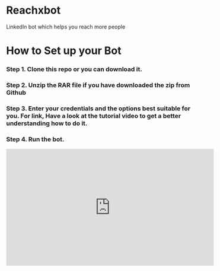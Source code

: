 # Reachxbot
LinkedIn bot which helps you reach more people 

<H1>How to Set up your Bot</H1>

<h3> Step 1. Clone this repo or you can download it.</h3>
<h3> Step 2. Unzip the RAR file if you have downloaded the zip from Github</h3>
<h3> Step 3. Enter your credentials and the options best suitable for you. For link, Have a look at the tutorial video to get a better understanding how to do it.</h3>
<h3> Step 4. Run the bot.</h3>

<iframe width="560" height="315" src="https://www.youtube.com/embed/_P-2I2BHbCU?si=1nkfrEdB_LGnFZKK" title="YouTube video player" frameborder="0" allow="accelerometer; autoplay; clipboard-write; encrypted-media; gyroscope; picture-in-picture; web-share" referrerpolicy="strict-origin-when-cross-origin" allowfullscreen></iframe>


